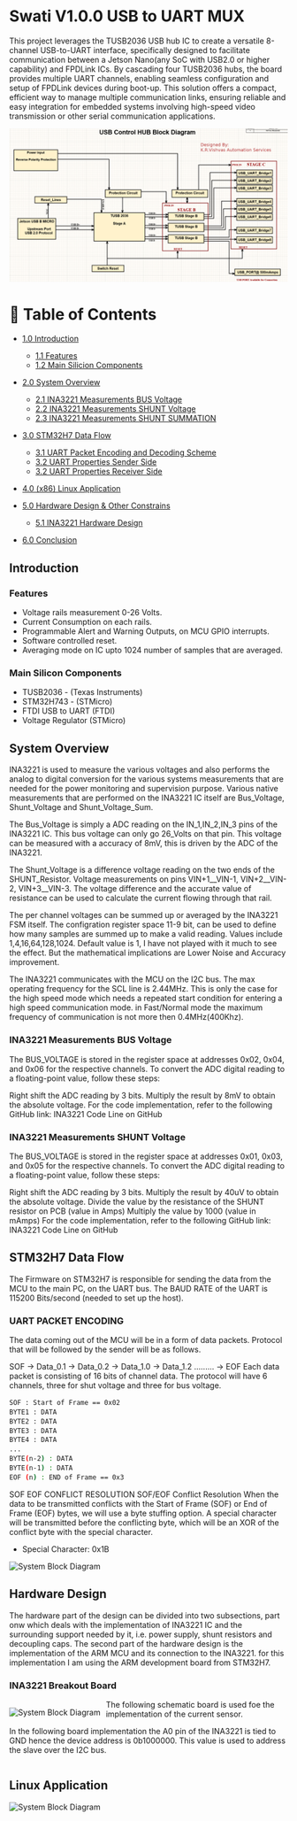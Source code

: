 # Swati V1.0.0 USB to UART MUX 

This project leverages the TUSB2036 USB hub IC to create a versatile 8-channel USB-to-UART interface, specifically designed to facilitate communication between a Jetson Nano(any SoC with USB2.0 or higher capability) and FPDLink ICs. By cascading four TUSB2036 hubs, the board provides multiple UART channels, enabling seamless configuration and setup of FPDLink devices during boot-up. This solution offers a compact, efficient way to manage multiple communication links, ensuring reliable and easy integration for embedded systems involving high-speed video transmission or other serial communication applications.

<!-- Block Diagram of the Power Monitor -->
![System Block Diagram](/vs_projects/Swati_UART2USB_HUB/assets/Swati_BD.png)

<!-- Table of Contents -->
# :notebook_with_decorative_cover: Table of Contents

- [1.0 Introduction](#introduction)
  * [1.1 Features](#features)
  * [1.2 Main Silicion Components](#main-silicon-components)

- [2.0 System Overview](#system-overview)
    * [2.1 INA3221 Measurements BUS Voltage](#ina3221-measurements-bus-voltage)
    * [2.2 INA3221 Measurements SHUNT Voltage](#ina3221-measurements-shunt-voltage)
    * [2.3 INA3221 Measurements SHUNT SUMMATION](#ina3221-measuremetns-shunt-summation)

- [3.0 STM32H7 Data Flow](#stm32h7-data-flow)
    - [3.1 UART Packet Encoding and Decoding Scheme](#uart-packet-encoding)
    - [3.2 UART Properties Sender Side](#)
    - [3.2 UART Properties Receiver Side](#)

- [4.0 (x86) Linux Application](#linux-application)
- [5.0 Hardware Design & Other Constrains](#hardware-design)
    * [5.1 INA3221 Hardware Design](#ina3221-breakout-board)
- [6.0 Conclusion](#firmware)

<!-- Introduction -->
##  Introduction
<p><div align="left">


### Features
+ Voltage rails measurement 0-26 Volts.
+ Current Consumption on each rails.
+ Programmable Alert and Warning Outputs, on MCU GPIO interrupts.
+ Software controlled reset.
+ Averaging mode on IC upto 1024 number of samples that are averaged.

### Main Silicon Components 
+ TUSB2036 - (Texas Instruments)
+ STM32H743 - (STMicro)
+ FTDI USB to UART (FTDI)
+ Voltage Regulator (STMicro)

## System Overview
INA3221 is used to measure the various voltages and also performs the analog to digital conversion for the various systems measurements that are needed for the power monitoring and supervision purpose. Various native measurements that are performed on the INA3221 IC itself are Bus_Voltage, Shunt_Voltage and Shunt_Voltage_Sum.

The Bus_Voltage is simply a ADC reading on the IN_1,IN_2,IN_3 pins of the INA3221 IC. This bus voltage can only go 26_Volts on that pin. This voltage can be measured with a accuracy of 8mV, this is driven by the ADC of the INA3221.

The Shunt_Voltage is a difference voltage reading on the two ends of the SHUNT_Resistor. Voltage measurements on pins VIN+1__VIN-1, VIN+2__VIN-2, VIN+3__VIN-3. The voltage difference and the accurate value of resistance can be used to calculate the current flowing through that rail.

The per channel voltages can be summed up or averaged by the INA3221 FSM itself. The configration register space 11-9 bit, can be used to define how many samples are summed up to make a valid reading. Values include 1,4,16,64,128,1024. Default value is 1, I have not played with it much to see the effect. But the mathematical implications are Lower Noise and Accuracy improvement.

The INA3221 communicates with the MCU on the I2C bus. The max operating frequency for the SCL line is 2.44MHz. This is only the case for the high speed mode which needs a repeated start condition for entering a high speed communication mode. in Fast/Normal mode the maximum frequency of communication is not more then 0.4MHz(400Khz).

### INA3221 Measurements BUS Voltage
The BUS_VOLTAGE is stored in the register space at addresses 0x02, 0x04, and 0x06 for the respective channels. To convert the ADC digital reading to a floating-point value, follow these steps:

Right shift the ADC reading by 3 bits.
Multiply the result by 8mV to obtain the absolute voltage.
For the code implementation, refer to the following GitHub link: INA3221 Code Line on GitHub

### INA3221 Measurements SHUNT Voltage
The BUS_VOLTAGE is stored in the register space at addresses 0x01, 0x03, and 0x05 for the respective channels. To convert the ADC digital reading to a floating-point value, follow these steps:

Right shift the ADC reading by 3 bits.
Multiply the result by 40uV to obtain the absolute voltage.
Divide the value by the resistance of the SHUNT resistor on PCB (value in Amps)
Multiply the value by 1000 (value in mAmps)
For the code implementation, refer to the following GitHub link: INA3221 Code Line on GitHub

## STM32H7 Data Flow
The Firmware on STM32H7 is responsible for sending the data from the MCU to the main PC, on the UART bus. The BAUD RATE of the UART is 115200 Bits/second (needed to set up the host).

### UART PACKET ENCODING
The data coming out of the MCU will be in a form of data packets. Protocol that will be followed by the sender will be as follows.

SOF -> Data_0.1 -> Data_0.2 -> Data_1.0 -> Data_1.2 ......... -> EOF Each data packet is consisting of 16 bits of channel data. The protocol will have 6 channels, three for shut voltage and three for bus voltage.

``` bash
SOF : Start of Frame == 0x02
BYTE1 : DATA
BYTE2 : DATA
BYTE3 : DATA
BYTE4 : DATA
...
BYTE(n-2) : DATA
BYTE(n-1) : DATA
EOF (n) : END of Frame == 0x3

```

SOF EOF CONFLICT RESOLUTION
SOF/EOF Conflict Resolution When the data to be transmitted conflicts with the Start of Frame (SOF) or End of Frame (EOF) bytes, we will use a byte stuffing option. A special character will be transmitted before the conflicting byte, which will be an XOR of the conflict byte with the special character.
* Special Character: 0x1B
<!-- Block Diagram of the Encoding Data Protocol -->
![System Block Diagram](UART_DATAPACKET.png)

## Hardware Design
The hardware part of the design can be divided into two subsections, part onw which deals with the implementation of INA3221 IC and the surrounding support needed by it, i.e. power supply, shunt resistors and decoupling caps. The second part of the hardware design is the implementation of the ARM MCU and its connection to the INA3221. for this implementation I am using the ARM development board from STM32H7.

### INA3221 Breakout Board

<p style="float: left; margin-right: 10px;">
    <img src="Schematic_Snippet.png" alt="System Block Diagram" width="200" />
</p>

The following schematic board is used foe the implementation of the current sensor.

In the following board implementation the A0 pin of the INA3221 is tied to GND hence the device address is 0b1000000. This value is used to address the slave over the I2C bus.

<div style="clear: both;"></div>

## Linux Application 
<!--Power Monitor Breakout Board Schematic Snippet -->
![System Block Diagram](DATA_PACKETS_UART.png)
